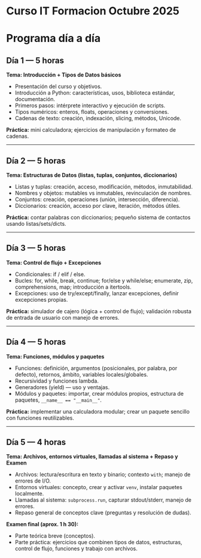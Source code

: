 # Curso IT Formacion Octubre 2025

# Programa día a día

## Día 1 — 5 horas
**Tema: Introducción + Tipos de Datos básicos**

- Presentación del curso y objetivos.  
- Introducción a Python: características, usos, biblioteca estándar, documentación.  
- Primeros pasos: intérprete interactivo y ejecución de scripts.  
- Tipos numéricos: enteros, floats, operaciones y conversiones.  
- Cadenas de texto: creación, indexación, slicing, métodos, Unicode.  

**Práctica:** mini calculadora; ejercicios de manipulación y formateo de cadenas.  

---

## Día 2 — 5 horas
**Tema: Estructuras de Datos (listas, tuplas, conjuntos, diccionarios)**

- Listas y tuplas: creación, acceso, modificación, métodos, inmutabilidad.  
- Nombres y objetos: mutables vs inmutables, revinculación de nombres.  
- Conjuntos: creación, operaciones (unión, intersección, diferencia).  
- Diccionarios: creación, acceso por clave, iteración, métodos útiles.  

**Práctica:** contar palabras con diccionarios; pequeño sistema de contactos usando listas/sets/dicts.  

---

## Día 3 — 5 horas
**Tema: Control de flujo + Excepciones**

- Condicionales: if / elif / else.  
- Bucles: for, while, break, continue; for/else y while/else; enumerate, zip, comprehensions, map; introducción a itertools.  
- Excepciones: uso de try/except/finally, lanzar excepciones, definir excepciones propias.  

**Práctica:** simulador de cajero (lógica + control de flujo); validación robusta de entrada de usuario con manejo de errores.  

---

## Día 4 — 5 horas
**Tema: Funciones, módulos y paquetes**

- Funciones: definición, argumentos (posicionales, por palabra, por defecto), retornos, ámbito, variables locales/globales.  
- Recursividad y funciones lambda.  
- Generadores (yield) — uso y ventajas.  
- Módulos y paquetes: importar, crear módulos propios, estructura de paquetes, `__name__ == "__main__"`.  

**Práctica:** implementar una calculadora modular; crear un paquete sencillo con funciones reutilizables.  

---

## Día 5 — 4 horas
**Tema: Archivos, entornos virtuales, llamadas al sistema + Repaso y Examen**

- Archivos: lectura/escritura en texto y binario; contexto `with`; manejo de errores de I/O.  
- Entornos virtuales: concepto, crear y activar `venv`, instalar paquetes localmente.  
- Llamadas al sistema: `subprocess.run`, capturar stdout/stderr, manejo de errores.  
- Repaso general de conceptos clave (preguntas y resolución de dudas).  

**Examen final (aprox. 1 h 30):**  
- Parte teórica breve (conceptos).  
- Parte práctica: ejercicios que combinen tipos de datos, estructuras, control de flujo, funciones y trabajo con archivos.  
